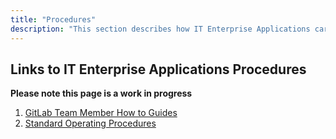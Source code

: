 ```yaml
---
title: "Procedures"
description: "This section describes how IT Enterprise Applications carry out processes that support our policies. Some items in this section are kept limited to GitLab internal use some contain sensitive and non-public information about how we operate."
---
```


<link rel="stylesheet" type="text/css" href="/stylesheets/biztech.css" />

## <i class="fas fa-users" id="biz-tech-icons"></i> Links to IT Enterprise Applications Procedures

**Please note this page is a work in progress**

1. [GitLab Team Member How to Guides](https://internal.gitlab.com/handbook/it-enterprise-applications/procedures/how-tos/)
1. [Standard Operating Procedures](https://internal.gitlab.com/handbook/it-enterprise-applications/procedures/standard-operating-procedures/)
